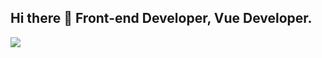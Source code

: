 ## Hi there 👋 Front-end Developer, Vue Developer.

<img src="https://skillicons.dev/icons?i=vscode,html,css,js,vite,vue,react,supabase,postgres,&perline=10" />
